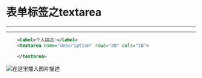 ﻿# 表单标签之textarea
----
----

```xml
    <label>个人描述:</label>
    <textarea name="description" rows="20" cols="10">

    </textarea>
```

![在这里插入图片描述](https://img-blog.csdnimg.cn/7501eb856899410a9deaf5321f88a6a3.png?x-oss-process=image/watermark,type_d3F5LXplbmhlaQ,shadow_50,text_Q1NETiBATkpVU1RaSkM=,size_20,color_FFFFFF,t_70,g_se,x_16)


